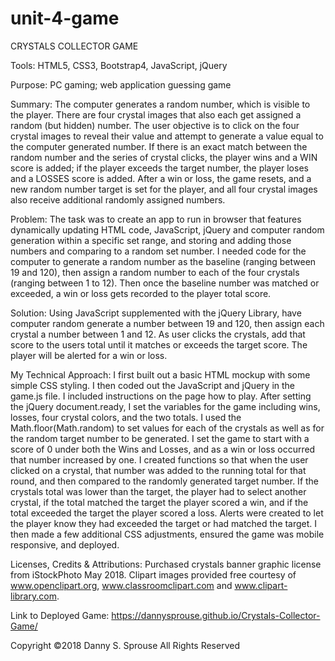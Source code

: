 # unit-4-game
CRYSTALS COLLECTOR GAME

Tools:  HTML5, CSS3, Bootstrap4, JavaScript, jQuery

Purpose:  PC gaming; web application guessing game

Summary:  The computer generates a random number, which is visible to the player. There are four crystal images that also each get assigned a random (but hidden) number.  The user objective is to click on the four crystal images to reveal their value and attempt to generate a value equal to the computer generated number. If there is an exact match between the random number and the series of crystal clicks, the player wins and a WIN score is added; if the player exceeds the target number, the player loses and a LOSSES score is added. After a win or loss, the game resets, and a new random number target is set for the player, and all four crystal images also receive additional randomly assigned numbers.

Problem:  The task was to create an app to run in browser that features dynamically updating HTML code, JavaScript, jQuery and computer random generation within a specific set range, and storing and adding those numbers and comparing to a random set number.  I needed code for the computer to generate a random number as the baseline (ranging between 19 and 120), then assign a random number to each of the four crystals (ranging between 1 to 12).  Then once the baseline number was matched or exceeded, a win or loss gets recorded to the player total score.

Solution:  Using JavaScript supplemented with the jQuery Library, have computer random generate a number between 19 and 120, then assign each crystal a number between 1 and 12.  As user clicks the crystals, add that score to the users total until it matches or exceeds the target score.  The player will be alerted for a win or loss.

My Technical Approach:  I first built out a basic HTML mockup with some simple CSS styling.  I then coded out the JavaScript and jQuery in the game.js file.  I included instructions on the page how to play.  After setting the jQuery document.ready, I set the variables for the game including wins, losses, four crystal colors, and the two totals.  I used the Math.floor(Math.random) to set values for each of the crystals as well as for the random target number to be generated.  I set the game to start with a score of 0 under both the Wins and Losses, and as a win or loss occurred that number increased by one.  I created functions so that when the user clicked on a crystal, that number was added to the running total for that round, and then compared to the randomly generated target number.  If the crystals total was lower than the target, the player had to select another crystal, if the total matched the target the player scored a win, and if the total exceeded the target the player scored a loss.  Alerts were created to let the player know they had exceeded the target or had matched the target. I then made a few additional CSS adjustments, ensured the game was mobile responsive, and deployed.

Licenses, Credits & Attributions:  Purchased crystals banner graphic license from iStockPhoto May 2018.  Clipart images provided free courtesy of www.openclipart.org, www.classroomclipart.com and www.clipart-library.com. 

Link to Deployed Game: https://dannysprouse.github.io/Crystals-Collector-Game/ 

Copyright ©2018  Danny S. Sprouse  All Rights Reserved

